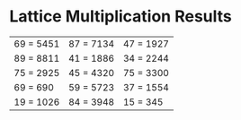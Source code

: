 # Lattice Multiplication Results

|   |   |   |
|---|---|---|
| 69 = 5451 | 87 = 7134 | 47 = 1927 |
| 89 = 8811 | 41 = 1886 | 34 = 2244 |
| 75 = 2925 | 45 = 4320 | 75 = 3300 |
| 69 = 690 | 59 = 5723 | 37 = 1554 |
| 19 = 1026 | 84 = 3948 | 15 = 345 |
